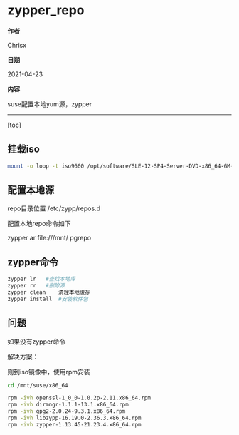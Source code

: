 # zypper_repo

**作者**

Chrisx

**日期**

2021-04-23

**内容**

suse配置本地yum源，zypper

---

[toc]

## 挂载iso

```sh
mount -o loop -t iso9660 /opt/software/SLE-12-SP4-Server-DVD-x86_64-GM-DVD1.iso /mnt
```

## 配置本地源

repo目录位置
/etc/zypp/repos.d

配置本地repo命令如下

zypper ar file:///mnt/ pgrepo

<!--
hgcmm1:/etc/zypp/repos.d # zypper ar file:///mnt/ pgrepo
Adding repository 'pgrepo' ..................................................................................................................................[done]
Repository 'pgrepo' successfully added

URI         : file:/mnt/
Enabled     : Yes
GPG Check   : Yes
Autorefresh : No
Priority    : 99 (default priority)

Repository priorities are without effect. All enabled repositories share the same priority.
hgcmm1:/etc/zypp/repos.d # cat pgrepo.repo
[pgrepo]
enabled=1
autorefresh=0
baseurl=file:/mnt/
type=NONE
hgcmm1:/etc/zypp/repos.d #
-->

## zypper命令

```sh
zypper lr   #查找本地库
zypper rr   #删除源
zypper clean    清理本地缓存
zypper install  #安装软件包

```

## 问题

如果没有zypper命令

解决方案：

则到iso镜像中，使用rpm安装

```sh
cd /mnt/suse/x86_64

rpm -ivh openssl-1_0_0-1.0.2p-2.11.x86_64.rpm
rpm -ivh dirmngr-1.1.1-13.1.x86_64.rpm
rpm -ivh gpg2-2.0.24-9.3.1.x86_64.rpm
rpm -ivh libzypp-16.19.0-2.36.3.x86_64.rpm
rpm -ivh zypper-1.13.45-21.23.4.x86_64.rpm

```
